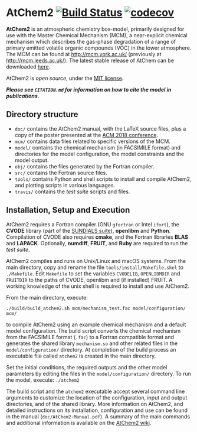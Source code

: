 AtChem2  [![Build Status](https://travis-ci.org/AtChem/AtChem2.svg?branch=master)](https://travis-ci.org/AtChem/AtChem2)  [![codecov](https://codecov.io/gh/AtChem/AtChem2/branch/master/graph/badge.svg)](https://codecov.io/gh/AtChem/AtChem2)
=======


**AtChem2** is an atmospheric chemistry box-model, primarily designed for use with the Master Chemical Mechanism (MCM), a near-explicit chemical mechanism which describes the gas-phase degradation of a range of primary emitted volatile organic compounds (VOC) in the lower atmosphere. The MCM can be found at http://mcm.york.ac.uk/ (previously at http://mcm.leeds.ac.uk/). The latest stable release of AtChem can be downloaded [here](https://github.com/AtChem/AtChem2/releases).

AtChem2 is _open source_, under the [MIT license](https://opensource.org/licenses/MIT).

**_Please see `CITATION.md` for information on how to cite the model in publications._**


Directory structure
-------------------

- `doc/` contains the AtChem2 manual, with the LaTeX source files, plus a copy of the poster presented at the [ACM 2018 conference](https://acm.aqrc.ucdavis.edu/).
- `mcm/` contains data files related to specific versions of the MCM.
- `model/` contains the chemical mechanism (in FACSIMILE format) and directories for the model configuration, the model constraints and the model output.
- `obj/` contains the files generated by the Fortran compiler.
- `src/` contains the Fortran source files.
- `tools/` contains Python and shell scripts to install and compile AtChem2, and plotting scripts in various languages.
- `travis/` contains the _test suite_ scripts and files.


Installation, Setup and Execution
---------------------------------

AtChem2 requires a Fortran compiler (GNU `gfortran` or Intel `ifort`), the **CVODE** library (part of the [SUNDIALS suite](https://computing.llnl.gov/projects/sundials)), **openlibm** and **Python**. Compilation of CVODE also requires **cmake**, and the Fortran libraries **BLAS** and **LAPACK**. Optionally, **numdiff**, **FRUIT**, and **Ruby** are required to run the _test suite_.

AtChem2 compiles and runs on Unix/Linux and macOS systems. From the main directory, copy and rename the file `tools/install/Makefile.skel` to `./Makefile`. Edit `Makefile` to set the variables `CVODELIB`, `OPENLIBMDIR` and `FRUITDIR` to the paths of CVODE, openlibm and (if installed) FRUIT. A working knowledge of the unix shell is required to install and use AtChem2.

From the main directory, execute:
```
./build/build_atchem2.sh mcm/mechanism_test.fac model/configuration/ mcm/
```
to compile AtChem2 using an example chemical mechanism and a default model configuration. The build script converts the chemical mechanism from the FACSIMILE format (`.fac`) to a Fortran compatible format and generates the shared library `mechanism.so` and other related files in the `model/configuration/` directory. At completion of the build process an executable file called `atchem2` is created in the main directory.

Set the initial conditions, the required outputs and the other model parameters by editing the files in the `model/configuration/` directory. To run the model, execute:
```./atchem2```

The build script and the `atchem2` executable accept several command line arguments to customize the location of the configuration, input and output directories, and of the shared library. More information on AtChem2, and detailed instructions on its installation, configuration and use can be found in the manual (`doc/AtChem2-Manual.pdf`). A summary of the main commands and additional information is available on the [AtChem2 wiki](https://github.com/AtChem/AtChem2/wiki).
